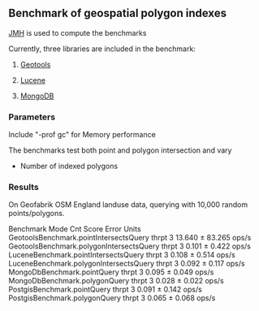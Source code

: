 ## Benchmark of geospatial polygon indexes

[JMH](http://openjdk.java.net/projects/code-tools/jmh/) is used to compute the benchmarks

Currently, three libraries are included in the benchmark:

1. [Geotools](https://geotools.org)

2. [Lucene](https://lucene.apache.org)

2. [MongoDB](https://www.mongodb.com)

### Parameters

Include "-prof gc" for Memory performance

The benchmarks test both point and polygon intersection and vary

* Number of indexed polygons

### Results

On Geofabrik OSM England landuse data, querying with 10,000 random points/polygons.

Benchmark                                  Mode  Cnt   Score    Error  Units
GeotoolsBenchmark.pointIntersectsQuery    thrpt    3  13.640 ± 83.265  ops/s
GeotoolsBenchmark.polygonIntersectsQuery  thrpt    3   0.101 ±  0.422  ops/s
LuceneBenchmark.pointIntersectsQuery      thrpt    3   0.108 ±  0.514  ops/s
LuceneBenchmark.polygonIntersectsQuery    thrpt    3   0.092 ±  0.117  ops/s
MongoDbBenchmark.pointQuery               thrpt    3   0.095 ±  0.049  ops/s
MongoDbBenchmark.polygonQuery             thrpt    3   0.028 ±  0.022  ops/s
PostgisBenchmark.pointQuery               thrpt    3   0.091 ±  0.142  ops/s
PostgisBenchmark.polygonQuery             thrpt    3   0.065 ±  0.068  ops/s
